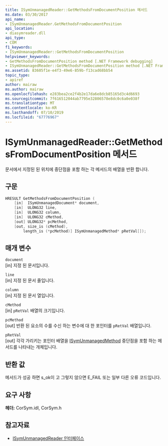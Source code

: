 ```yaml
---
title: ISymUnmanagedReader::GetMethodsFromDocumentPosition 메서드
ms.date: 03/30/2017
api_name:
- ISymUnmanagedReader.GetMethodsFromDocumentPosition
api_location:
- diasymreader.dll
api_type:
- COM
f1_keywords:
- ISymUnmanagedReader::GetMethodsFromDocumentPosition
helpviewer_keywords:
- GetMethodsFromDocumentPosition method [.NET Framework debugging]
- ISymUnmanagedReader::GetMethodsFromDocumentPosition method [.NET Framework debugging]
ms.assetid: 83605f1e-e4f3-49e6-859b-f13cad68bb54
topic_type:
- apiref
author: mairaw
ms.author: mairaw
ms.openlocfilehash: e283bea2ce2f4b2e17da6e8dcb85165d3c4d6693
ms.sourcegitcommit: 7f616512044ab7795e32806578e8dc0c6a0e038f
ms.translationtype: MT
ms.contentlocale: ko-KR
ms.lasthandoff: 07/10/2019
ms.locfileid: "67776967"
---
```

# <a name="isymunmanagedreadergetmethodsfromdocumentposition-method"></a>ISymUnmanagedReader::GetMethodsFromDocumentPosition 메서드
문서에서 지정된 된 위치에 중단점을 포함 하는 각 메서드의 배열을 반환 합니다.  
  
## <a name="syntax"></a>구문  
  
```cpp  
HRESULT GetMethodsFromDocumentPosition (  
    [in]  ISymUnmanagedDocument* document,  
    [in]  ULONG32 line,  
    [in]  ULONG32 column,  
    [in]  ULONG32 cMethod,  
    [out] ULONG32* pcMethod,  
    [out, size_is (cMethod),  
        length_is (*pcMethod)] ISymUnmanagedMethod* pRetVal[]);  
```  
  
## <a name="parameters"></a>매개 변수  
 `document`  
 [in] 지정 된 문서입니다.  
  
 `line`  
 [in] 지정 된 문서 줄입니다.  
  
 `column`  
 [in] 지정 된 문서 열입니다.  
  
 `cMethod`  
 [in] `pRetVal` 배열의 크기입니다.  
  
 `pcMethod`  
 [out] 반환 된 요소의 수를 수신 하는 변수에 대 한 포인터를 `pRetVal` 배열입니다.  
  
 `pRetVal`  
 [out] 각각 가리키는 포인터 배열을 [ISymUnmanagedMethod](../../../../docs/framework/unmanaged-api/diagnostics/isymunmanagedmethod-interface.md) 중단점을 포함 하는 메서드를 나타내는 개체입니다.  
  
## <a name="return-value"></a>반환 값  
 메서드가 성공 하면 s_ok이 고 그렇지 않으면 E_FAIL 또는 일부 다른 오류 코드입니다.  
  
## <a name="requirements"></a>요구 사항  
 **헤더:** CorSym.idl, CorSym.h  
  
## <a name="see-also"></a>참고자료

- [ISymUnmanagedReader 인터페이스](../../../../docs/framework/unmanaged-api/diagnostics/isymunmanagedreader-interface.md)
